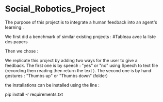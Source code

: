 # Social_Robotics_Project
The purpose of this project is to integrate a human feedback into an agent's learning .

We first did a benchmark of similar existing projects :
#Tableau avec la liste des papers

Then we chose :

We replicate this project by adding two ways for the user to give a feedback.
The first one is by speech : "yes" or "no" using Speech to text file (recording then reading then return the text ).
The second one is by hand gestures : "Thumbs up" or "Thumbs down" (folder)


the installations can be installed using the line :

pip install -r requirements.txt
